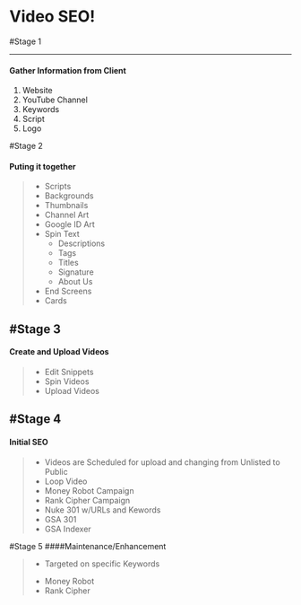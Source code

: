 Video SEO!
===================

#Stage 1
---- ---------

#### <i class="icon-file"></i> Gather Information from Client
1. Website
2. YouTube Channel
3. Keywords
4. Script
5. Logo

#Stage 2
#### <i class="icon-file"></i> Puting it together
> - Scripts
> - Backgrounds
> - Thumbnails
> - Channel Art
> - Google ID Art
> - Spin Text
>   * Descriptions
>   * Tags
>   * Titles
>   * Signature
>   * About Us
>  - End Screens
>  - Cards

#Stage 3
-------------
#### <i class="icon-video"></i> Create and Upload Videos

>- Edit Snippets
> - Spin Videos
> - Upload Videos


#Stage 4
-------------
#### Initial SEO
> - Videos are Scheduled for upload and changing from Unlisted to Public
> - Loop Video
> - Money Robot Campaign
> -  Rank Cipher Campaign
> - Nuke 301 w/URLs and Kewords
> - GSA 301
> - GSA Indexer

#Stage 5
####Maintenance/Enhancement
> - Targeted on specific Keywords
>  * Money Robot
>  * Rank Cipher
